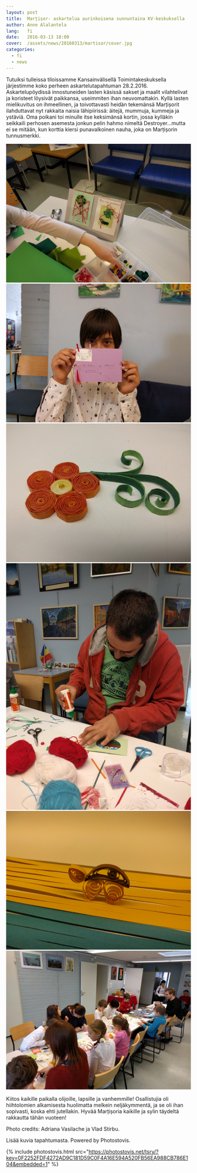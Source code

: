 ```yaml
---
layout: post
title:  Marțișor- askartelua aurinkoisena sunnuntaina KV-keskuksella
author: Anne Alalantela
lang:   fi
date:   2016-03-13 18:00
cover:  /assets/news/20160313/martisor/cover.jpg
categories:
  - fi
  - news
---
```


Tutuiksi tulleissa tiloissamme Kansainvälisellä Toimintakeskuksella järjestimme koko perheen askartelutapahtuman 28.2.2016. Askartelupöydissä innostuneiden lasten käsissä sakset ja maalit vilahtelivat ja koristeet löysivät paikkansa, useimmiten ihan neuvomattakin. Kyllä lasten mielikuvitus on ihmeellinen, ja toivottavasti heidän tekemänsä Marțișorit ilahduttavat nyt rakkaita naisia lähipiirissä: äitejä, mummuja, kummeja ja ystäviä. Oma poikani toi minulle itse keksimänsä kortin, jossa kylläkin seikkaili perhosen asemesta jonkun pelin hahmo nimeltä Destroyer...mutta ei se mitään, kun korttia kiersi punavalkoinen nauha, joka on Marțișorin tunnusmerkki.

<div class="photos-grid" data-columns>
  <img src="/assets/news/20160313/martisor/martisor1.jpg">
  <img src="/assets/news/20160313/martisor/martisor2.jpg">
  <img src="/assets/news/20160313/martisor/martisor3.jpg">
  <img src="/assets/news/20160313/martisor/martisor4.jpg">
  <img src="/assets/news/20160313/martisor/martisor5.jpg">
  <img src="/assets/news/20160313/martisor/martisor6.jpg">
</div>
 
Kiitos kaikille paikalla olijoille, lapsille ja vanhemmille! Osallistujia oli hiihtolomien alkamisesta huolimatta melkein neljäkymmentä, ja se oli ihan sopivasti, koska ehti jutellakin. Hyvää Marțișoria kaikille ja sylin täydeltä rakkautta tähän vuoteen!
 
Photo credits: Adriana Vasilache ja Vlad Stirbu.
 
Lisää kuvia tapahtumasta. Powered by Photostovis.

{% include photostovis.html src="https://photostovis.net/tsry/?key=0F2252FDF4272AD9C181D59C0F4A16E594A520FB56EA988CB786E104&embedded=1" %}
 
